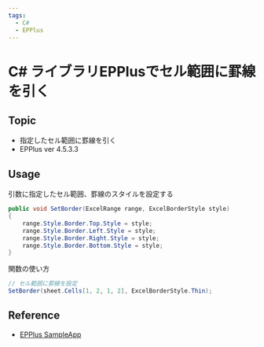 ```yaml
---
tags:
  - C#
  - EPPlus
---
```


# C# ライブラリEPPlusでセル範囲に罫線を引く

## Topic

- 指定したセル範囲に罫線を引く
- EPPlus ver 4.5.3.3

## Usage

引数に指定したセル範囲、罫線のスタイルを設定する

```cs
public void SetBorder(ExcelRange range, ExcelBorderStyle style)
{
    range.Style.Border.Top.Style = style;
    range.Style.Border.Left.Style = style;
    range.Style.Border.Right.Style = style;
    range.Style.Border.Bottom.Style = style;
}
```

関数の使い方

```cs
// セル範囲に罫線を設定
SetBorder(sheet.Cells[1, 2, 1, 2], ExcelBorderStyle.Thin);
```

## Reference
- [EPPlus SampleApp](https://github.com/JanKallman/EPPlus/tree/master/SampleApp)